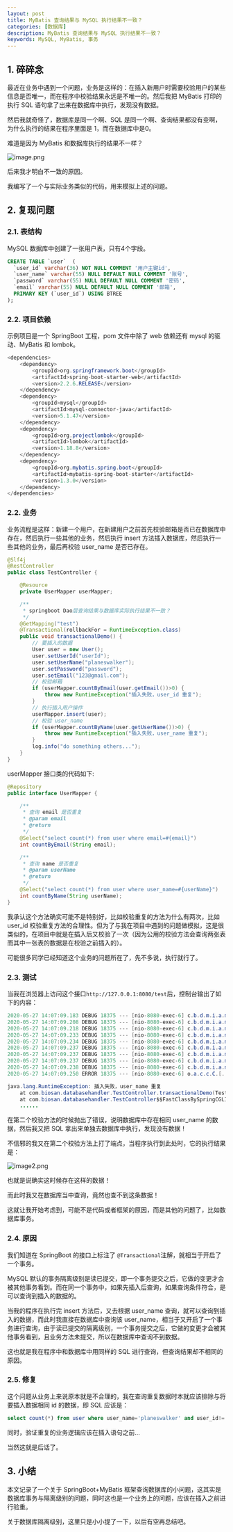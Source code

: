 ```yaml
---
layout: post
title: MyBatis 查询结果与 MySQL 执行结果不一致？
categories: [数据库]
description: MyBatis 查询结果与 MySQL 执行结果不一致？
keywords: MySQL, MyBatis, 事务
---
```


## 1. 碎碎念
最近在业务中遇到一个问题，业务是这样的：在插入新用户时需要校验用户的某些信息是否唯一，而在程序中校验结果永远是不唯一的。然后我把 MyBatis 打印的执行 SQL 语句拿了出来在数据库中执行，发现没有数据。

然后我就奇怪了，数据库是同一个啊、SQL 是同一个啊、查询结果都没有变啊，为什么执行的结果在程序里面是 1，而在数据库中是0。

难道是因为 MyBatis 和数据库执行的结果不一样？

![image.png](https://user-gold-cdn.xitu.io/2020/5/29/1725e3349c48aa8d?w=275&h=248&f=png&s=21397)

后来我才明白不一致的原因。

我编写了一个与实际业务类似的代码，用来模拟上述的问题。

## 2. 复现问题
### 2.1. 表结构
MySQL 数据库中创建了一张用户表，只有4个字段。
```sql
CREATE TABLE `user`  (
  `user_id` varchar(36) NOT NULL COMMENT '用户主键id',
  `user_name` varchar(55) NULL DEFAULT NULL COMMENT '账号',
  `password` varchar(55) NULL DEFAULT NULL COMMENT '密码',
  `email` varchar(55) NULL DEFAULT NULL COMMENT '邮箱',
  PRIMARY KEY (`user_id`) USING BTREE
);
```

### 2.2. 项目依赖
示例项目是一个 SpringBoot 工程，pom 文件中除了 web 依赖还有 mysql 的驱动、MyBatis 和 lombok。

```java
<dependencies>
    <dependency>
        <groupId>org.springframework.boot</groupId>
        <artifactId>spring-boot-starter-web</artifactId>
        <version>2.2.6.RELEASE</version>
    </dependency>
    <dependency>
        <groupId>mysql</groupId>
        <artifactId>mysql-connector-java</artifactId>
        <version>5.1.47</version>
    </dependency>
    <dependency>
        <groupId>org.projectlombok</groupId>
        <artifactId>lombok</artifactId>
        <version>1.18.8</version>
    </dependency>
    <dependency>
        <groupId>org.mybatis.spring.boot</groupId>
        <artifactId>mybatis-spring-boot-starter</artifactId>
        <version>1.3.0</version>
    </dependency>
</dependencies>
```

### 2.2. 业务
业务流程是这样：新建一个用户，在新建用户之前首先校验邮箱是否已在数据库中存在，然后执行一些其他的业务，然后执行 insert 方法插入数据库，然后执行一些其他的业务，最后再校验 user_name 是否已存在。

```java
@Slf4j
@RestController
public class TestController {

    @Resource
    private UserMapper userMapper;

    /**
     * springboot Dao层查询结果与数据库实际执行结果不一致？
     */
    @GetMapping("test")
    @Transactional(rollbackFor = RuntimeException.class)
    public void transactionalDemo() {
        // 要插入的数据
        User user = new User();
        user.setUserId("userId");
        user.setUserName("planeswalker");
        user.setPassword("password");
        user.setEmail("123@gmail.com");
        // 校验邮箱
        if (userMapper.countByEmail(user.getEmail())>0) {
            throw new RuntimeException("插入失败，user_id 重复");
        }
        // 执行插入用户操作
        userMapper.insert(user);
        // 校验 user_name
        if (userMapper.countByName(user.getUserName())>0) {
            throw new RuntimeException("插入失败，user_name 重复");
        }
        log.info("do something others...");
    }
}
```

userMapper 接口类的代码如下:

```java
@Repository
public interface UserMapper {

    /**
     * 查询 email 是否重复
     * @param email
     * @return
     */
    @Select("select count(*) from user where email=#{email}")
    int countByEmail(String email);

    /**
     * 查询 name 是否重复
     * @param userName
     * @return
     */
    @Select("select count(*) from user where user_name=#{userName}")
    int countByName(String userName);
}
```

我承认这个方法确实可能不是特别好，比如校验重复的方法为什么有两次，比如 user_id 校验重复方法的合理性。但为了与我在项目中遇到的问题做模拟，这是很类似的，在项目中就是在插入后又校验了一次（因为公用的校验方法会查询两张表而其中一张表的数据是在校验之前插入的）。

可能很多同学已经知道这个业务的问题所在了，先不多说，执行就行了。

### 2.3. 测试
当我在浏览器上访问这个接口`http://127.0.0.1:8080/test`后，控制台输出了如下的内容：

```java
2020-05-27 14:07:09.183 DEBUG 18375 --- [nio-8080-exec-6] c.b.d.m.i.a.m.UserMapper.countByEmail    : ==>  Preparing: select count(*) from user where email=? 
2020-05-27 14:07:09.208 DEBUG 18375 --- [nio-8080-exec-6] c.b.d.m.i.a.m.UserMapper.countByEmail    : ==> Parameters: 123@gmail.com(String)
2020-05-27 14:07:09.218 DEBUG 18375 --- [nio-8080-exec-6] c.b.d.m.i.a.m.UserMapper.countByEmail    : <==      Total: 1
2020-05-27 14:07:09.233 DEBUG 18375 --- [nio-8080-exec-6] c.b.d.m.i.a.mapper.UserMapper.insert     : ==>  Preparing: INSERT INTO user ( user_id,user_name,password,email ) VALUES( ?,?,?,? ) 
2020-05-27 14:07:09.234 DEBUG 18375 --- [nio-8080-exec-6] c.b.d.m.i.a.mapper.UserMapper.insert     : ==> Parameters: userId(String), planeswalker(String), password(String), 123@gmail.com(String)
2020-05-27 14:07:09.237 DEBUG 18375 --- [nio-8080-exec-6] c.b.d.m.i.a.mapper.UserMapper.insert     : <==    Updates: 1
2020-05-27 14:07:09.237 DEBUG 18375 --- [nio-8080-exec-6] c.b.d.m.i.a.m.UserMapper.countByName     : ==>  Preparing: select count(*) from user where user_name=? 
2020-05-27 14:07:09.237 DEBUG 18375 --- [nio-8080-exec-6] c.b.d.m.i.a.m.UserMapper.countByName     : ==> Parameters: planeswalker(String)
2020-05-27 14:07:09.238 DEBUG 18375 --- [nio-8080-exec-6] c.b.d.m.i.a.m.UserMapper.countByName     : <==      Total: 1
2020-05-27 14:07:09.250 ERROR 18375 --- [nio-8080-exec-6] o.a.c.c.C.[.[.[/].[dispatcherServlet]    : Servlet.service() for servlet [dispatcherServlet] in context with path [] threw exception [Request processing failed; nested exception is java.lang.RuntimeException: 插入失败，user_name 重复] with root cause

java.lang.RuntimeException: 插入失败，user_name 重复
	at com.biosan.databasehandler.TestController.transactionalDemo(TestController.java:43) ~[classes/:na]
	at com.biosan.databasehandler.TestController$$FastClassBySpringCGLIB$$dadcb476.invoke(<generated>) ~[classes/:na]
    ......
```

在第二个校验方法的时候抛出了错误，说明数据库中存在相同 user_name 的数据，然后我又把 SQL 拿出来单独去数据库中执行，发现没有数据！

不信邪的我又在第二个校验方法上打了端点，当程序执行到此处时，它的执行结果是：

![image2.png](https://user-gold-cdn.xitu.io/2020/5/29/1725e334a3f4a8ae?imageView2/0/w/1280/h/960/ignore-error/1)

也就是说确实这时候存在这样的数据！

而此时我又在数据库当中查询，竟然也查不到这条数据！

这就让我开始考虑到，可能不是代码或者框架的原因，而是其他的问题了，比如数据库事务。

### 2.4. 原因
我们知道在 SpringBoot 的接口上标注了 `@Transactional`注解，就相当于开启了一个事务。

MySQL 默认的事务隔离级别是读已提交，即一个事务提交之后，它做的变更才会被其他事务看到。而在同一个事务中，如果先插入后查询，如果查询条件符合，是可以查询到插入的数据的。

当我的程序在执行完 insert 方法后，又去根据 user_name 查询，就可以查询到插入的数据，而此时我直接在数据库中查询该 user_name，相当于又开启了一个事务进行查询，由于读已提交的隔离级别，一个事务提交之后，它做的变更才会被其他事务看到，且业务方法未提交，所以在数据库中查询不到数据。

这也就是我在程序中和数据库中用同样的 SQL 进行查询，但查询结果却不相同的原因。

### 2.5. 修复
这个问题从业务上来说原本就是不合理的，我在查询重复数据时本就应该排除与将要插入数据相同 id 的数据，即 SQL 应该是：

```sql
select count(*) from user where user_name='planeswalker' and user_id!='userId'
```

同时，验证重复的业务逻辑应该在插入语句之前...

当然这就是后话了。

## 3. 小结
本文记录了一个关于 SpringBoot+MyBatis 框架查询数据库的小问题，这其实是数据库事务与隔离级别的问题，同时这也是一个业务上的问题，应该在插入之前进行验重。

关于数据库隔离级别，这里只是小小提了一下，以后有空再总结吧。